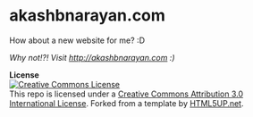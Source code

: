 # akashbnarayan.com
How about a new website for me? :D

<em>Why not!?! Visit http://akashbnarayan.com :)</em>

<strong>License</strong><br/>
<a rel="license" href="http://creativecommons.org/licenses/by/3.0/"><img alt="Creative Commons License" style="border-width:0" src="https://i.creativecommons.org/l/by/3.0/80x15.png" /></a><br/>
This repo is licensed under a <a rel="license" href="http://creativecommons.org/licenses/by/3.0/">Creative Commons Attribution 3.0 International License</a>.
Forked from a template by <a href="http://html5up.net/license">HTML5UP.net</a>.
